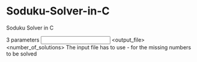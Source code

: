 # Soduku-Solver-in-C
Soduku Solver in C

3 parameters <input file> <output_file> <number_of_solutions>
The input file has to use - for the missing numbers to be solved
